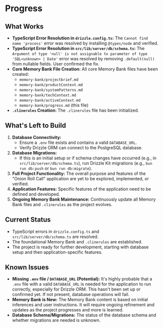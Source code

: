 # Progress

## What Works
-   **TypeScript Error Resolution in `drizzle.config.ts`:** The `Cannot find name 'process'` error was resolved by installing `@types/node` and verified.
-   **TypeScript Error Resolution in `src/lib/server/db/schema.ts`:** The `Argument of type 'null' is not assignable to parameter of type 'SQL<unknown> | Date'` error was resolved by removing `.default(null)` from nullable fields. User confirmed the fix.
-   **Core Memory Bank File Creation:** All core Memory Bank files have been created:
    *   `memory-bank/projectbrief.md`
    *   `memory-bank/productContext.md`
    *   `memory-bank/systemPatterns.md`
    *   `memory-bank/techContext.md`
    *   `memory-bank/activeContext.md`
    *   `memory-bank/progress.md` (this file)
-   **`.clinerules` Creation:** The `.clinerules` file has been initialized.

## What's Left to Build
1.  **Database Connectivity:**
    *   Ensure a `.env` file exists and contains a valid `DATABASE_URL`.
    *   Verify Drizzle ORM can connect to the PostgreSQL database.
2.  **Database Migrations:**
    *   If this is an initial setup or if schema changes have occurred (e.g., in `src/lib/server/db/schema.ts`), run Drizzle Kit migrations (e.g., `bun run db:push` or `bun run db:migrate`).
3.  **Full Project Functionality:** The overall purpose and features of the "Onion Roll Call" application are yet to be explored, implemented, or verified.
4.  **Application Features:** Specific features of the application need to be defined and developed.
5.  **Ongoing Memory Bank Maintenance:** Continuously update all Memory Bank files and `.clinerules` as the project evolves.

## Current Status
-   TypeScript errors in `drizzle.config.ts` and `src/lib/server/db/schema.ts` are resolved.
-   The foundational Memory Bank and `.clinerules` are established.
-   The project is ready for further development, starting with database setup and then application-specific features.

## Known Issues
-   **Missing `.env` file / `DATABASE_URL` (Potential):** It's highly probable that a `.env` file with a valid `DATABASE_URL` is needed for the application to run correctly, especially for Drizzle ORM. This hasn't been set up or confirmed yet. If not present, database operations will fail.
-   **Memory Bank is New:** The Memory Bank content is based on initial inferences and user instructions. It will require ongoing refinement and updates as the project progresses and more is learned.
-   **Database Schema/Migrations:** The status of the database schema and whether migrations are needed is unknown.
